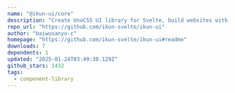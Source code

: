 ```yaml
---
name: "@ikun-ui/core"
description: "Create UnoCSS UI library for Svelte, build websites with ease."
repo_url: "https://github.com/ikun-svelte/ikun-ui"
author: "baiwusanyu-c"
homepage: "https://github.com/ikun-svelte/ikun-ui#readme"
downloads: 7
dependents: 1
updated: "2025-01-24T03:49:30.129Z"
github_stars: 1432
tags: 
  - component-library
---
```

